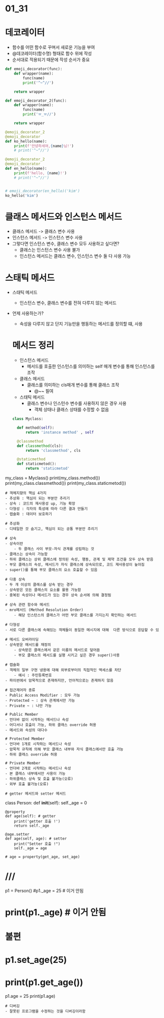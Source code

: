 # 01_31

# 데코레이터

- 함수를 어떤 함수로 꾸며서 새로운 기능을 부여
- @데코레이터(함수명) 형태로 함수 위에 작성
- 순서대로 적용되기 때문에 작성 순서가 중요

```python
def emoji_decorator(func):
    def wrapper(name):
        func(name)
        print('^~^//')

    return wrapper

def emoji_decorator_2(func):
    def wrapper(name):
        func(name)
        print('ㅠ_ㅠ//')

    return wrapper

@emoji_decorator_2
@emoji_decorator
def ko_hello(name):
    print(f'안녕하세여,{name}님!')
    # print('^~^//')

@emoji_decorator_2
@emoji_decorator
def en_hello(name):
    print(f'hello, {name}!')
    # print('^~^//')


# emoji_decorator(en_hello)('kim')
ko_hello('kim')
```

# 클래스 메서드와 인스턴스 메서드

- 클래스 메서드 -> 클래스 변수 사용
- 인스턴스 메서드 -> 인스턴스 변수 사용
- 그렇다면 인스턴스 변수, 클래스 변수 모두 사용하고 싶다면?
  - 클래스는 인스턴스 변수 사용 불가
  - 인스턴스 메서드는 클래스 변수, 인스턴스 변수 둘 다 사용 가능

# 스태틱 메서드

- 스태틱 메서드
  
  - 인스턴스 변수, 클래스 변수를 전혀 다루지 않는 메서드

- 언제 사용하는가?
  
  - 속성을 다루지 않고 단지 기능만을 행동하는 메서드를 정의할 떄, 사용
  
  # 메서드 정리
  
  - 인스턴스 메서드
    - 메서드를 호출한 인스턴스를 의미하는 self 매개 변수를 통해 인스턴스를 조작
  - 클래스 메서드
    - 클래스를 의미하는 cls매개 변수를 통해 클래스 조작
      - @~~ 필여
  - 스태틱 메서드
    - 클래스 변수나 인스턴수 변수를 사용하지 않은 경우 사용
      - 객체 상태나 클래스 상태를 수정할 수 없음
  
  ```python
  class Myclass:
  
    def method(self):
        return 'instance method' , self
  
    @classmethod
    def classmethod(cls):
        return 'classmethod', cls
  
    @staticmethod
    def staticmetod():
        return 'staticmetod'
  ```

my_class = Myclass()
print(my_class.method())
print(my_class.classmethod())
print(my_class.staticmetod())

```
# 객체지향의 핵심 4가지
- 추상화 : 핵심이 되는 부분만 추리기
- 상속 : 코드의 재사용성 up, 기능 확장
- 다형성 : 각자의 특성에 따라 다른 결과 만들기
- 캡슐화 : 데이터 보호하기

# 추상화
- 디테일한 것 숨기고, 핵심이 되는 공통 부분만 추리기

# 상속
- 상속이란
    - 두 클래스 사이 부모-자식 관계를 성립하는 것
- 클래스는 상속이 가능함
- 하위 클래스는 상위 클래스에 정의된 속성, 행동, 관계 및 제약 조건을 모두 상속 받음
- 부모 클래스의 속성, 메서드가 자식 클래스에 상속되므로, 코드 재사용성이 높아짐
- super()를 통해 부모 클래스의 요소 호출할 수 있음

# 다중 상속
- 두 개 이상의 클래스를 상속 받는 경우
- 상속받은 모든 클래스의 요소를 활용 가능함
- 중복된 속성이나 메서드가 있는 경우 상속 순서에 의해 결정됨

# 상속 관련 함수와 메서드
- mro메서드 (Method Resolution Order)
    - 해당 인스턴스의 클래스가 어떤 부모 클래스를 가지는지 확인하는 메서드

# 다형성
- 서로 다른 클래스에 속해있는 객체들이 동일한 메시지에 대해  다른 방식으로 응답할 수 있

# 메서드 오버라이딩
- 상속벋운 매서드를 재정의
    - 상속받은 클래스에서 같은 이름의 메서드로 덮어씀
    - 부모 클래스의 메서드를 실행 시키고 싶은 경우 super()사용

# 캡슐화
- 객체의 일부 구현 냉용에 대해 외부로부터의 직접적인 액세스를 차단
    - 예시 : 주민등록번호
- 파이썬에서 암묵적으로 존재하지만, 언어적으로는 존재하지 않음

# 접근제어자 종류
- Public Access Modifier : 모두 가능
- Protected ~ : 상속 관계에서만 가능
- Private ~ : 나만 가능

# Public Member
- 언더바 없이 시작하는 메서드나 속성
- 어디서나 호출이 가능, 하위 클래스 override 허용
- 메서드와 속성의 대다수

# Protected Member
- 언더바 1개로 시작하는 메서드나 속성
- 암묵적 규칙에 의해 부모 클래스 내부와 자식 클래스에서만 호출 가능
- 하위 클래스 override 허용

# Private Member
- 언더바 2개로 시작하는 메서드나 속성
- 본 클래스 내부에서만 사용이 가능
- 하위클래스 상속 및 호출 불가능(오류)
- 외부 호출 불가능(오류)

# getter 메서드와 setter 메서드
```

class Person:
    def __init__(self):
        self._age = 0

    @property
    def age(self): # getter
        print('getter 호출 !')
        return self._age
    
    @age.setter
    def age(self, age): # setter
        print("Setter 호출 !")
        self._age = age
    
    # age = property(get_age, set_age)

# ///

p1 = Person()
#p1._age = 25 # 이거 안됨

# print(p1._age) # 이거 안됨

# 불편

# p1.set_age(25)

# print(p1.get_age())

p1.age = 25
print(p1.age)

```
# 디버깅
- 잘못된 프로그램을 수정하는 것을 디버깅이라함
```
